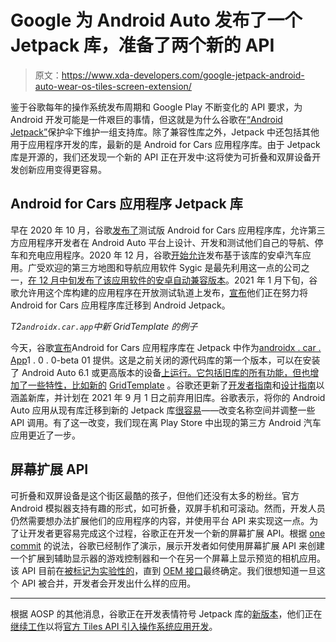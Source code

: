 # Google 为 Android Auto 发布了一个 Jetpack 库，准备了两个新的 API

> 原文：<https://www.xda-developers.com/google-jetpack-android-auto-wear-os-tiles-screen-extension/>

鉴于谷歌每年的操作系统发布周期和 Google Play 不断变化的 API 要求，为 Android 开发可能是一件艰巨的事情，但这就是为什么谷歌在[“Android Jetpack”](https://www.xda-developers.com/android-jetpack-components-kotlin-android-studio-3-2/)保护伞下维护一组支持库。除了兼容性库之外，Jetpack 中还包括其他用于应用程序开发的库，最新的是 Android for Cars 应用程序库。由于 Jetpack 库是开源的，我们还发现一个新的 API 正在开发中:这将使为可折叠和双屏设备开发创新应用变得更容易。

## Android for Cars 应用程序 Jetpack 库

早在 2020 年 10 月，谷歌[发布了](https://www.xda-developers.com/google-releases-android-for-cars-app-library-developers-create-apps-android-auto/)测试版 Android for Cars 应用程序库，允许第三方应用程序开发者在 Android Auto 平台上设计、开发和测试他们自己的导航、停车和充电应用程序。2020 年 12 月，谷歌[开始允许](https://android-developers.googleblog.com/2020/12/opening-google-play-store-for-more-car.html)发布基于该库的安卓汽车应用。广受欢迎的第三方地图和导航应用软件 Sygic 是最先利用这一点的公司之一，[在 12 月中旬发布了该应用软件的安卓自动兼容版本](https://www.xda-developers.com/sygic-available-android-auto-alternative-google-maps-waze/)。2021 年 1 月下旬，谷歌允许用这个库构建的应用程序在开放测试轨道上发布，[宣布](https://android-developers.googleblog.com/2021/01/expanding-reach-of-your-android-auto.html)他们正在努力将 Android for Cars 应用程序库迁移到 Android Jetpack。

[](https://1.bp.blogspot.com/-MLpA7kPaK4I/YDk5t4cv-PI/AAAAAAAAQK0/m_pIhXTAbgQWSwYODMpM0qdm8fYPU1nGgCLcBGAsYHQ/s0/Screen%2BShot%2B2021-02-26%2Bat%2B1.06.08%2BPM.png)

[](https://1.bp.blogspot.com/-MLpA7kPaK4I/YDk5t4cv-PI/AAAAAAAAQK0/m_pIhXTAbgQWSwYODMpM0qdm8fYPU1nGgCLcBGAsYHQ/s0/Screen%2BShot%2B2021-02-26%2Bat%2B1.06.08%2BPM.png)

*T2`androidx.car.app`中新 GridTemplate 的例子*

今天，谷歌[宣布](https://android-developers.googleblog.com/2021/03/android-auto-apps-powered-by-jetpack.html)Android for Cars 应用程序库在 Jetpack 中作为[androidx . car . App](https://developer.android.com/jetpack/androidx/releases/car-app)1 . 0 . 0-beta 01 提供。这是之前关闭的源代码库的第一个版本，可以在安装了 Android Auto 6.1 或更高版本的设备[上运行。它包括旧库的所有功能，但也增加了一些特性，比如新的](https://www.xda-developers.com/android-auto-wallpaper-assistant-shortcut/) [GridTemplate](https://developer.android.com/reference/androidx/car/app/model/GridTemplate) 。谷歌还更新了[开发者指南](https://developer.android.com/training/cars/navigation)和[设计指南](https://developers.android.com/training/cars/Android%20for%20Cars%20Jetpack%20Library%20design%20guidelines.pdf)以涵盖新库，并计划在 2021 年 9 月 1 日之前弃用旧库。谷歌表示，将你的 Android Auto 应用从现有库迁移到新的 Jetpack 库[很容易](https://developers.android.com/training/cars/jetpack-migration)——改变名称空间并调整一些 API 调用。有了这一改变，我们现在离 Play Store 中出现的第三方 Android 汽车应用更近了一步。

## 屏幕扩展 API

可折叠和双屏设备是这个街区最酷的孩子，但他们还没有太多的粉丝。官方 Android 模拟器支持有趣的形式，如可折叠，双屏手机和可滚动。然而，开发人员仍然需要想办法扩展他们的应用程序的内容，并使用平台 API 来实现这一点。为了让开发者更容易完成这个过程，谷歌正在开发一个新的屏幕扩展 API。根据 [one commit](https://android-review.googlesource.com/c/platform/frameworks/support/+/1540814) 的说法，谷歌已经制作了演示，展示开发者如何使用屏幕扩展 API 来创建一个扩展到辅助显示器的游戏控制器和一个在另一个屏幕上显示预览的相机应用。该 API 目前在[被标记为实验性的](https://android-review.googlesource.com/c/platform/frameworks/support/+/1541347)，直到 [OEM 接口](https://android-review.googlesource.com/c/platform/frameworks/support/+/1579244)最终确定。我们很想知道一旦这个 API 被合并，开发者会开发出什么样的应用。

* * *

根据 AOSP 的其他消息，谷歌正在开发表情符号 Jetpack 库的[新版本](https://android-review.googlesource.com/c/platform/frameworks/support/+/1594993)，他们正在[继续工作](https://android-review.googlesource.com/c/platform/frameworks/support/+/1584923)以将[官方 Tiles API 引入操作系统应用开发](https://www.xda-developers.com/google-finally-preparing-tiles-api-release-wear-os-smartwatches/)。